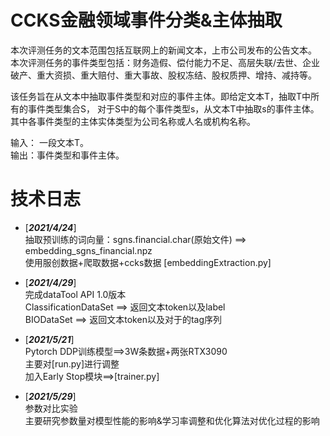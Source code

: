 # CCKS金融领域事件分类&主体抽取
本次评测任务的文本范围包括互联网上的新闻文本，上市公司发布的公告文本。 
本次评测任务的事件类型包括：财务造假、偿付能力不足、高层失联/去世、企业破产、重大资损、重大赔付、重大事故、股权冻结、股权质押、增持、减持等。

该任务旨在从文本中抽取事件类型和对应的事件主体。即给定文本T，抽取T中所有的事件类型集合S，
对于S中的每个事件类型s，从文本T中抽取s的事件主体。其中各事件类型的主体实体类型为公司名称或人名或机构名称。 

输入： 一段文本T。<br>
输出：事件类型和事件主体。

# 技术日志
- [***2021/4/24***]<br>
  抽取预训练的词向量：sgns.financial.char(原始文件) ==> embedding_sgns_financial.npz<br>
  使用服创数据+爬取数据+ccks数据 [embeddingExtraction.py]


- [***2021/4/29***]<br>
  完成dataTool API 1.0版本<br>
  ClassificationDataSet ==> 返回文本token以及label<br>
  BIODataSet ==> 返回文本token以及对于的tag序列
  

- [***2021/5/21***]<br>
  Pytorch DDP训练模型==>3W条数据+两张RTX3090<br>
  主要对[run.py]进行调整<br>
  加入Early Stop模块==>[trainer.py]
  

- [***2021/5/29***]<br>
  参数对比实验<br>
  主要研究参数量对模型性能的影响&学习率调整和优化算法对优化过程的影响<br>